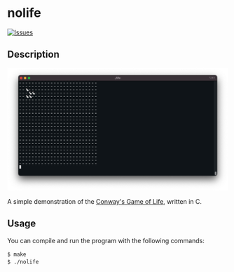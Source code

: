 nolife
=========

[![Issues](https://img.shields.io/github/issues/wh-iterabb-it/nolife)](https://github.com/wh-iterabb-it/nolife/issues)

## Description

![example of nolife running](/docs/example.png)

A simple demonstration of the [Conway's Game of Life](https://en.wikipedia.org/wiki/Conway%27s_Game_of_Life), written in C.

## Usage

You can compile and run the program with the following commands:

```bash
$ make
$ ./nolife
```
